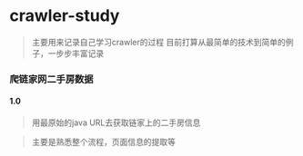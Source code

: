 # crawler-study
> 主要用来记录自己学习crawler的过程
> 目前打算从最简单的技术到简单的例子，一步步丰富记录

### 爬链家网二手房数据
#### 1.0
> 用最原始的java URL去获取链家上的二手房信息

> 主要是熟悉整个流程，页面信息的提取等

